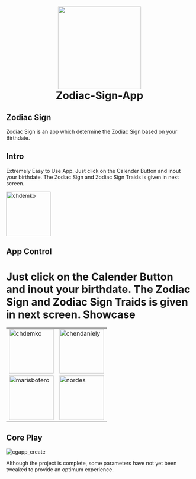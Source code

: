 <h1 align="center">
  <img src="https://github.com/Shivam-ingawale/Zodiac-Sign-App/blob/master/screenshot/Group%205.png" width="224px"/><br/>
  Zodiac-Sign-App
</h1>

## Zodiac Sign
  Zodiac Sign is an app which determine the Zodiac Sign based on your Birthdate.
## Intro
Extremely Easy to Use App. Just click on the Calender Button and inout your birthdate. The Zodiac Sign and Zodiac Sign Traids is given in next screen.

<img width="120" alt="chdemko" src="https://github.com/Shivam-ingawale/Zodiac-Sign-App/blob/master/screenshot/screenshot%201.jpeg"></a>

## App Control
Just click on the Calender Button and inout your birthdate. 
The Zodiac Sign and Zodiac Sign Traids is given in next screen.
Showcase
========
<center>
  <table>
    <tr>
      <td><img width="120" alt="chdemko" src="https://github.com/Shivam-ingawale/Zodiac-Sign-App/blob/master/screenshot/screenshot%201.jpeg"></a></td>
      <td><img width="120" alt="chendaniely" src="https://github.com/Shivam-ingawale/Zodiac-Sign-App/blob/master/screenshot/screenshot%202.jpeg"></a></td>
    </tr>
    <tr>
      <td><img width="120" alt="marisbotero" src="https://github.com/Shivam-ingawale/Zodiac-Sign-App/blob/master/screenshot/screenshot%203.jpeg"></a></td>
      <td><img width="120" alt="nordes" src="https://github.com/Shivam-ingawale/Zodiac-Sign-App/blob/master/screenshot/screenshot%204.jpeg"></a></td>
    </tr>
  </table>
</center>


## Core Play

![cgapp_create](https://github.com/Shivam-ingawale/Zodiac-Sign-App/blob/master/screenshot/video.gif)

Although the project is complete, some parameters have not yet been tweaked to provide an optimum experience.
